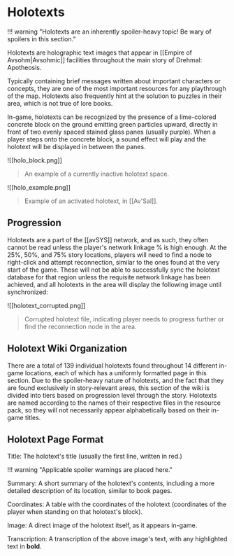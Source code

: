 # Holotexts

!!! warning "Holotexts are an inherently spoiler-heavy topic! Be wary of spoilers in this section."

Holotexts are holographic text images that appear in [[Empire of Avsohm|Avsohmic]] facilities throughout the main story of Drehmal: Apotheosis. 

Typically containing brief messages written about important characters or concepts, they are one of the most important resources for any playthrough of the map. Holotexts also frequently hint at the solution to puzzles in their area, which is not true of lore books.

In-game, holotexts can be recognized by the presence of a lime-colored concrete block on the ground emitting green particles upward, directly in front of two evenly spaced stained glass panes (usually purple). When a player steps onto the concrete block, a sound effect will play and the holotext will be displayed in between the panes.

![[holo_block.png]]
> An example of a currently inactive holotext space.

![[holo_example.png]]
> Example of an activated holotext, in [[Av'Sal]].

## Progression

Holotexts are a part of the [[avSYS]] network, and as such, they often cannot be read unless the player's network linkage % is high enough. At the 25%, 50%, and 75% story locations, players will need to find a node to right-click and attempt reconnection, similar to the ones found at the very start of the game. These will not be able to successfully sync the holotext database for that region unless the requisite network linkage has been achieved, and all holotexts in the area will display the following image until synchronized:

![[holotext_corrupted.png]]
> Corrupted holotext file, indicating player needs to progress further or find the reconnection node in the area.

## Holotext Wiki Organization

There are a total of 139 individual holotexts found throughout 14 different in-game locations, each of which has a uniformly formatted page in this section. Due to the spoiler-heavy nature of holotexts, and the fact that they are found exclusively in story-relevant areas, this section of the wiki is divided into tiers based on progression level through the story. Holotexts are named according to the names of their respective files in the resource pack, so they will not necessarily appear alphabetically based on their in-game titles.

## Holotext Page Format

Title: The holotext's title (usually the first line, written in red.)

!!! warning "Applicable spoiler warnings are placed here."

Summary: A short summary of the holotext's contents, including a more detailed description of its location, similar to book pages.

Coordinates: A table with the coordinates of the holotext (coordinates of the player when standing on that holotext's block).

Image: A direct image of the holotext itself, as it appears in-game.

Transcription: A transcription of the above image's text, with any highlighted text in **bold**.
